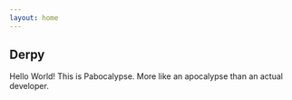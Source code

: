 ```yaml
---
layout: home
---
```


## Derpy

Hello World! This is Pabocalypse. More like an apocalypse than an actual developer.
